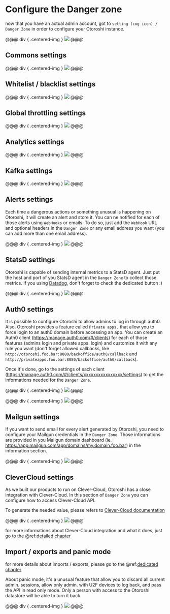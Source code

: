 # Configure the Danger zone 

now that you have an actual admin account, got to `setting (cog icon) / Danger Zone` in order to configure your Otoroshi instance.

@@@ div { .centered-img }
<img src="../img/go-to-danger-zone.png" />
@@@

## Commons settings

@@@ div { .centered-img }
<img src="../img/danger-zone-1-commons.png" />
@@@

## Whitelist / blacklist settings

@@@ div { .centered-img }
<img src="../img/danger-zone-2-whitelist-blacklist.png" />
@@@

## Global throttling settings

@@@ div { .centered-img }
<img src="../img/danger-zone-3-throttling.png" />
@@@

## Analytics settings

@@@ div { .centered-img }
<img src="../img/danger-zone-4-analytics.png" />
@@@

## Kafka settings

@@@ div { .centered-img }
<img src="../img/danger-zone-5-kafka.png" />
@@@

## Alerts settings

Each time a dangerous actions or something unusual is happening on Otoroshi, it will create an alert and store it. You can ne notified for each of those alerts using `WebHooks` or emails. To do so, just add the `WebHook` URL and optional headers in the `Danger Zone` or any email address you want (you can add more than one email address). 

@@@ div { .centered-img }
<img src="../img/danger-zone-6-alerts.png" />
@@@

## StatsD settings

Otoroshi is capable of sending internal metrics to a StatsD agent. Just put the host and port of you StatsD agent in the `Danger Zone` to collect those metrics. If you using [Datadog](https://www.datadoghq.com), don't forget to check the dedicated button :)

@@@ div { .centered-img }
<img src="../img/danger-zone-7-statsd.png" />
@@@

## Auth0 settings 

It is possible to configure Otoroshi to allow admins to log in through auth0. Also, Otoroshi provides a feature called `Private apps.` that allow you to force login to an auth0 domain before accessing an app. You can create an Auth0 client (https://manage.auth0.com/#/clients) for each of those features (admins login and private apps. login) and customize it with any rule you want (don't forget allowed callbacks, like `http://otoroshi.foo.bar:8080/backoffice/auth0/callback` and `http://privateapps.foo.bar:8080/backoffice/auth0/callback`). 

Once it's done, go to the settings of each client (https://manage.auth0.com/#/clients/xxxxxxxxxxxxxxxx/settings) to get the informations needed for the `Danger Zone`.

@@@ div { .centered-img }
<img src="../img/auth0-settings.png" />
@@@

@@@ div { .centered-img }
<img src="../img/danger-zone-8-auth0.png" />
@@@

## Mailgun settings

If you want to send email for every alert generated by Otoroshi, you need to configure your Mailgun credentials in the `Danger Zone`. Those informations are provided in you Mailgun domain dashboard (ie. https://app.mailgun.com/app/domains/my.domain.foo.bar) in the information section.

@@@ div { .centered-img }
<img src="../img/danger-zone-9-mailgun.png" />
@@@

## CleverCloud settings

As we built our products to run on Clever-Cloud, Otoroshi has a close integration with Clever-Cloud. In this section of `Danger Zone` you can configure how to access Clever-Cloud API. 

To generate the needed value, please refers to [Clever-Cloud documentation](https://www.clever-cloud.com/doc/clever-cloud-apis/cc-api/)

@@@ div { .centered-img }
<img src="../img/danger-zone-10-clevercloud.png" />
@@@

for more informations about Clever-Cloud integration and what it does, just go to the @ref:[detailed chapter](../integrations/clevercloud.md)

## Import / exports and panic mode

for more details about imports / exports, please go to the @ref:[dedicated chapter](../othertasks/importsexports.md)

About panic mode, it's a unusual feature that allow you to discard all current admin. sessions, allow only admin. with U2F devices to log back, and pass the API in read only mode. Only a person with access to the Otoroshi datastore will be able to turn it back.

@@@ div { .centered-img }
<img src="../img/danger-zone-11-bottom.png" />
@@@
